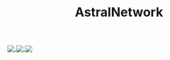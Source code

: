 <!-- ![alt text](https://github.com/AstralNetwork/AstralNetwork/blob/main/a.png?raw=true) -->

<header>
    <h1 align="center">AstralNetwork</h1>
</header>
<!-- <img align="center" src="https://cdn.discordapp.com/attachments/943126932478906442/955675546400981042/IMG_7672.gif" /> -->
<!-- <a href="-">
    <img align="center" src="https://i.pinimg.com/originals/65/ab/8d/65ab8dccc16162edc54a6f5f60eb4b85.gif" />
</a> -->

<!--  -->
<a href="-">
 <img align="center" src="https://activity-graph.herokuapp.com/graph?username=AstralNetwork&theme=tokyonight" />
</a>
<a href="-">
  <img align="center" src="https://github-readme-stats.vercel.app/api?username=AstralNetwork&show_icons=true&theme=tokyonight" />
</a>
<a href="-">
  <img align="center" src="https://github-readme-stats.vercel.app/api/top-langs/?username=AstralNetwork&langs_count=8" />
</a>

<!-- ![myst](https://github-readme-stats.vercel.app/api?username=AstralNetwork&show_icons=true&theme=tokyonight)
 -->
<!--  -->
<!-- <header>
    <h1 align="center">Contacts</h1>
</header>
<a href="https://discord.com/channels/@me/839018926888189984">
  <img align="center" src="https://img.shields.io/discord/918101254998216796?color=%235865F2&label=Discord&style=for-the-badge" alt="Discord"/>
</a>
<a href="https://api.whatsapp.com/send?phone=601110185170&text=Hi">
  <img align="center" src="https://img.shields.io/badge/WhatsApp-25D366?style=for-the-badge&logo=whatsapp&logoColor=white" alt="WhatsApp"/>
</a>
<a href="https://mail.google.com/mail/?view=cm&fs=1&to=irfakimu@gmail.com&su=SUBJECT&body=hi&bcc=idk@yahoo.com">
  <img align="center" src="https://img.shields.io/badge/Gmail-D14836?style=for-the-badge&logo=gmail&logoColor=white" alt="Gmail"/>
</a> -->

<!-- [![Discord](https://img.shields.io/discord/918101254998216796?color=%235865F2&label=Discord&style=for-the-badge)](https://discord.com/channels/@me/839018926888189984) -->
<!-- [![WhatsApp](https://img.shields.io/badge/WhatsApp-25D366?style=for-the-badge&logo=whatsapp&logoColor=white)](https://api.whatsapp.com/send?phone=601110185170&text=Hi)
[![Gmail](https://img.shields.io/badge/Gmail-D14836?style=for-the-badge&logo=gmail&logoColor=white)](https://mail.google.com/mail/?view=cm&fs=1&to=irfakimu@gmail.com&su=SUBJECT&body=hi&bcc=idk@yahoo.com) -->
<!--
